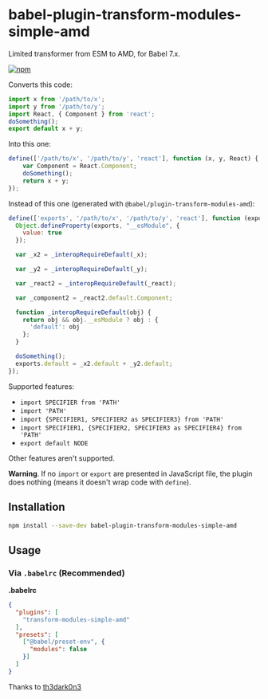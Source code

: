 # babel-plugin-transform-modules-simple-amd

Limited transformer from ESM to AMD, for Babel 7.x.

[![npm](https://img.shields.io/npm/v/babel-plugin-transform-modules-simple-amd.svg)](https://www.npmjs.org/package/babel-plugin-transform-modules-simple-amd)

Converts this code:
```js
import x from '/path/to/x';
import y from '/path/to/y';
import React, { Component } from 'react';
doSomething();
export default x + y;
```

Into this one:
```js
define(['/path/to/x', '/path/to/y', 'react'], function (x, y, React) {
    var Component = React.Component;
    doSomething();
    return x + y;
});
```

Instead of this one (generated with `@babel/plugin-transform-modules-amd`):
```js
define(['exports', '/path/to/x', '/path/to/y', 'react'], function (exports, _x, _y, _react) {
  Object.defineProperty(exports, "__esModule", {
    value: true
  });

  var _x2 = _interopRequireDefault(_x);

  var _y2 = _interopRequireDefault(_y);

  var _react2 = _interopRequireDefault(_react);

  var _component2 = _react2.default.Component;

  function _interopRequireDefault(obj) {
    return obj && obj.__esModule ? obj : {
      'default': obj
    };
  }

  doSomething();
  exports.default = _x2.default + _y2.default;
});
```

Supported features:
- ``import SPECIFIER from 'PATH'``
- ``import 'PATH'``
- ``import {SPECIFIER1, SPECIFIER2 as SPECIFIER3} from 'PATH'``
- ``import SPECIFIER1, {SPECIFIER2, SPECIFIER3 as SPECIFIER4} from 'PATH'``
- ``export default NODE``

Other features aren't supported.

**Warning**. If no ``import`` or ``export`` are presented in JavaScript file, the plugin does nothing (means it doesn't wrap code with ``define``).

## Installation

```sh
npm install --save-dev babel-plugin-transform-modules-simple-amd
```

## Usage

### Via `.babelrc` (Recommended)

**.babelrc**

```json
{
  "plugins": [
    "transform-modules-simple-amd"
  ],
  "presets": [
    ["@babel/preset-env", {
      "modules": false
    }]
  ]
}
```

Thanks to [th3dark0n3](https://github.com/th3dark0n3/babel-plugin-transform-es2015-modules-simple-destructure-amd)
